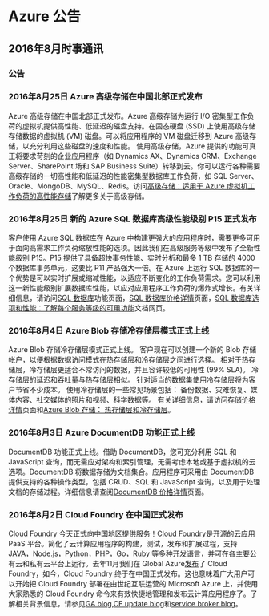 <properties
	pageTitle="历史公告 2016年8月 | Azure"
    description="历史公告 2016年8月"
    services=""
    documentationCenter=""
    authors=""
    manager=""
    editor=""
    tags=""/>

<tags ms.service="what-is-new_archives" ms.date="" wacn.date="" wacn.lang="cn"/>

# Azure 公告
## 2016年8月时事通讯

### 公告
### 2016年8月25日 Azure 高级存储在中国北部正式发布  
Azure 高级存储在中国北部正式发布。Azure 高级存储为运行 I/O 密集型工作负荷的虚拟机提供高性能、低延迟的磁盘支持。在固态硬盘 (SSD) 上使用高级存储存储数据的虚拟机 (VM) 磁盘。可以将应用程序的 VM 磁盘迁移到 Azure 高级存储，以充分利用这些磁盘的速度和性能。
使用高级存储，Azure 提供的功能可真正将要求苛刻的企业应用程序（如 Dynamics AX、Dynamics CRM、Exchange Server、SharePoint 场和 SAP Business Suite）转移到云。你可以运行各种需要高级存储的一切高性能和低延迟的性能密集型数据库工作负荷，如 SQL Server、Oracle、MongoDB、MySQL、Redis。访问[高级存储：适用于 Azure 虚拟机工作负荷的高性能存储](/documentation/articles/storage-premium-storage/)了解更多关于高级存储。


### 2016年8月25日 新的 Azure SQL 数据库高级性能级别 P15 正式发布  
客户使用 Azure SQL 数据库在 Azure 中构建更强大的应用程序时，需要更多可用于面向高需求工作负荷缩放性能的选项。因此我们在高级服务等级中发布了全新性能级别 P15。P15 提供了具备超快事务性能、实时分析和最多 1 TB 存储的 4000 个数据库事务单元，这要比 P11 产品强大一倍。在 Azure 上运行 SQL 数据库的一个优势是可以实时扩展或缩减性能，以适应不断变化的工作负荷需求。您可以利用这一新性能级别扩展数据库性能，以应对应用程序工作负荷的爆炸式增长。有关详细信息，请访问[SQL 数据库](/home/features/sql-database/)功能页面，[SQL 数据库价格详情](/pricing/details/sql-database/)页面，[SQL 数据库选项和性能：了解每个服务等级的可用功能](/documentation/articles/sql-database-service-tiers/)文档网页。


### 2016年8月4日 Azure Blob 存储冷存储层模式正式上线  

Azure Blob 存储冷存储层模式正式上线。 客户现在可以创建一个新的 Blob 存储帐户，以便根据数据访问模式在热存储层和冷存储层之间进行选择。 相对于热存储层，冷存储层更适合不常访问的数据，并且容许较低的可用性 (99% SLA)。 冷存储层的延迟和吞吐量与热存储层相似。 针对适当的数据集使用冷存储层将为客户节省不少成本。 使用冷存储层的一些常见场景包括： 备份数据、灾难恢复、媒体内容、社交媒体的照片和视频、科学数据等。 有关详细信息，请访问[存储价格详情](/pricing/details/storage/)页面和[Azure Blob 存储： 热存储层和冷存储层](/documentation/articles/storage-blob-storage-tiers/)。


### 2016年8月3日 Azure DocumentDB 功能正式上线 

DocumentDB 功能正式上线。借助 DocumentDB，您可充分利用 SQL 和 JavaScript 查询，而无需应对架构和索引管理，无需考虑本地或基于虚拟机的云选项。DocumentDB 将数据存储为文档集合。应用程序可采用由 DocumentDB 提供支持的各种操作类型，包括 CRUD、SQL 和 JavaScript 查询，以及用于处理文档的存储过程。详细信息请查阅[DocumentDB 价格详情](/pricing/details/documentdb/)页面。


### 2016年8月2日 Cloud Foundry 在中国正式发布
Cloud Foundry  今天正式向中国地区提供服务！[Cloud Foundry](https://www.cloudfoundry.org/)是开源的云应用 PaaS 平台。简化了云计算应用程序的构建，测试，发布和扩展过程，支持 JAVA，Node.js，Python，PHP，Go，Ruby 等多种开发语言，并可在各主要公有云和私有云平台上运行。去年11月我们在 Global Azure[发布](https://azure.microsoft.com/en-us/blog/general-availability-of-cloud-foundry-and-preview-access-of-pivotal-cloud-foundry/)了 Cloud Foundry，如今，Cloud Foundry 终于在中国正式发布。这也意味着广大用户可以开始把 Cloud Foundry 部署在由世纪互联运营的 Microsoft Azure 上，并使用大家熟悉的 Cloud Foundry 命令来有效快捷地管理和发布云计算应用程序了。了解相关背景信息，请参见[GA blog](/blog/2016/08/02/CloudFoundryACN/),[CF update blog](https://azure.microsoft.com/en-us/blog/cloud-foundry-on-azure-support-for-diego-and-open-source-service-brokers/)和[service broker blog](https://www.cloudfoundry.org/azure-service-brokers-released-today/)。 